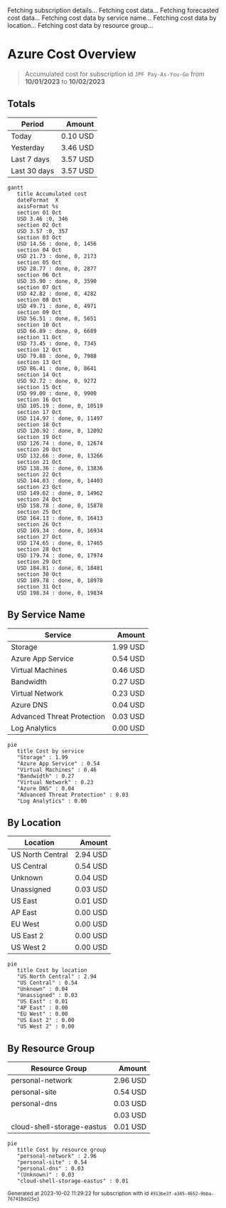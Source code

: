 Fetching subscription details...
Fetching cost data...
Fetching forecasted cost data...
Fetching cost data by service name...
Fetching cost data by location...
Fetching cost data by resource group...
# Azure Cost Overview

> Accumulated cost for subscription id `JPF Pay-As-You-Go` from **10/01/2023** to **10/02/2023**

## Totals

|Period|Amount|
|---|---:|
|Today|0.10 USD|
|Yesterday|3.46 USD|
|Last 7 days|3.57 USD|
|Last 30 days|3.57 USD|

```mermaid
gantt
   title Accumulated cost
   dateFormat  X
   axisFormat %s
   section 01 Oct
   USD 3.46 :0, 346
   section 02 Oct
   USD 3.57 :0, 357
   section 03 Oct
   USD 14.56 : done, 0, 1456
   section 04 Oct
   USD 21.73 : done, 0, 2173
   section 05 Oct
   USD 28.77 : done, 0, 2877
   section 06 Oct
   USD 35.90 : done, 0, 3590
   section 07 Oct
   USD 42.82 : done, 0, 4282
   section 08 Oct
   USD 49.71 : done, 0, 4971
   section 09 Oct
   USD 56.51 : done, 0, 5651
   section 10 Oct
   USD 66.89 : done, 0, 6689
   section 11 Oct
   USD 73.45 : done, 0, 7345
   section 12 Oct
   USD 79.88 : done, 0, 7988
   section 13 Oct
   USD 86.41 : done, 0, 8641
   section 14 Oct
   USD 92.72 : done, 0, 9272
   section 15 Oct
   USD 99.00 : done, 0, 9900
   section 16 Oct
   USD 105.19 : done, 0, 10519
   section 17 Oct
   USD 114.97 : done, 0, 11497
   section 18 Oct
   USD 120.92 : done, 0, 12092
   section 19 Oct
   USD 126.74 : done, 0, 12674
   section 20 Oct
   USD 132.66 : done, 0, 13266
   section 21 Oct
   USD 138.36 : done, 0, 13836
   section 22 Oct
   USD 144.03 : done, 0, 14403
   section 23 Oct
   USD 149.62 : done, 0, 14962
   section 24 Oct
   USD 158.78 : done, 0, 15878
   section 25 Oct
   USD 164.13 : done, 0, 16413
   section 26 Oct
   USD 169.34 : done, 0, 16934
   section 27 Oct
   USD 174.65 : done, 0, 17465
   section 28 Oct
   USD 179.74 : done, 0, 17974
   section 29 Oct
   USD 184.81 : done, 0, 18481
   section 30 Oct
   USD 189.78 : done, 0, 18978
   section 31 Oct
   USD 198.34 : done, 0, 19834
```

## By Service Name

|Service|Amount|
|---|---:|
|Storage|1.99 USD|
|Azure App Service|0.54 USD|
|Virtual Machines|0.46 USD|
|Bandwidth|0.27 USD|
|Virtual Network|0.23 USD|
|Azure DNS|0.04 USD|
|Advanced Threat Protection|0.03 USD|
|Log Analytics|0.00 USD|

```mermaid
pie
   title Cost by service
   "Storage" : 1.99
   "Azure App Service" : 0.54
   "Virtual Machines" : 0.46
   "Bandwidth" : 0.27
   "Virtual Network" : 0.23
   "Azure DNS" : 0.04
   "Advanced Threat Protection" : 0.03
   "Log Analytics" : 0.00
```

## By Location

|Location|Amount|
|---|---:|
|US North Central|2.94 USD|
|US Central|0.54 USD|
|Unknown|0.04 USD|
|Unassigned|0.03 USD|
|US East|0.01 USD|
|AP East|0.00 USD|
|EU West|0.00 USD|
|US East 2|0.00 USD|
|US West 2|0.00 USD|

```mermaid
pie
   title Cost by location
   "US North Central" : 2.94
   "US Central" : 0.54
   "Unknown" : 0.04
   "Unassigned" : 0.03
   "US East" : 0.01
   "AP East" : 0.00
   "EU West" : 0.00
   "US East 2" : 0.00
   "US West 2" : 0.00
```

## By Resource Group

|Resource Group|Amount|
|---|---:|
|personal-network|2.96 USD|
|personal-site|0.54 USD|
|personal-dns|0.03 USD|
||0.03 USD|
|cloud-shell-storage-eastus|0.01 USD|

```mermaid
pie
   title Cost by resource group
   "personal-network" : 2.96
   "personal-site" : 0.54
   "personal-dns" : 0.03
   "(Unknown)" : 0.03
   "cloud-shell-storage-eastus" : 0.01
```

<sup>Generated at 2023-10-02 11:29:22 for subscription with id `4913be3f-a345-4652-9bba-767418dd25e3`</sup>
